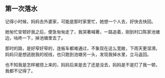 ## 第一次落水

记得小时候，妈妈去外婆家，可能是那时家里忙，她想一个人去，好快去快回。


她匆忙安顿好我之后，便急匆匆走了，我哭著喊著，一路追着，刚到村口陈家池塘边，咕咚一下，掉池塘里去了。


那时的路，是好窄好窄的，连板车都难通过，不象现在这么宽敞，下雨天更湿滑。妈妈只是想逃脱我的视线，也只跑到池塘另一头，发现我掉水里，立马返回。


也不知我是怎样被捞上来的，妈妈后来是去了还是没去，妈妈是不是打了我一顿，我都不记得了。